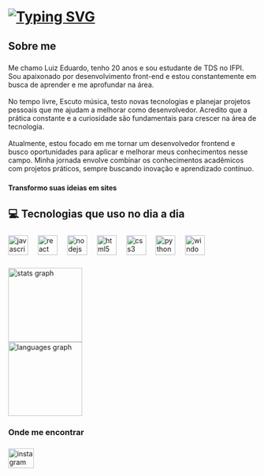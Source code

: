 # [![Typing SVG](https://readme-typing-svg.demolab.com?font=Fira+Code&pause=1000&color=40cfff&random=false&width=435&lines=Ol%C3%A1!+Eu+sou+Luiz+Eduardo)](https://git.io/typing-svg)

###

<h2 align="left">Sobre me</h2>

###

<p align="left">Me chamo Luiz Eduardo, tenho 20 anos e sou estudante de TDS no IFPI. Sou apaixonado por desenvolvimento front-end e estou constantemente em busca de aprender e me aprofundar na área.<br><br>No tempo livre, Escuto música, testo novas tecnologias e planejar projetos pessoais que me ajudam a melhorar como desenvolvedor. Acredito que a prática constante e a curiosidade são fundamentais para crescer na área de tecnologia.<br><br>Atualmente, estou focado em me tornar um desenvolvedor frontend e busco oportunidades para aplicar e melhorar meus conhecimentos nesse campo. Minha jornada envolve combinar os conhecimentos acadêmicos com projetos práticos, sempre buscando inovação e aprendizado contínuo.</p>

###

<h4 align="left">Transformo suas ideias em sites</h4>

###

<h2 align="left">💻 Tecnologias que uso no dia a dia</h2>

###

<div align="left">
  <img src="https://cdn.simpleicons.org/javascript/F7DF1E" height="40" alt="javascript logo"  />
  <img width="12" />
  <img src="https://cdn.simpleicons.org/react/61DAFB" height="40" alt="react logo"  />
  <img width="12" />
  <img src="https://cdn.jsdelivr.net/gh/devicons/devicon/icons/nodejs/nodejs-original.svg" height="40" alt="nodejs logo"  />
  <img width="12" />
  <img src="https://cdn.jsdelivr.net/gh/devicons/devicon/icons/html5/html5-original.svg" height="40" alt="html5 logo"  />
  <img width="12" />
  <img src="https://cdn.simpleicons.org/css3/1572B6" height="40" alt="css3 logo"  />
  <img width="12" />
  <img src="https://cdn.jsdelivr.net/gh/devicons/devicon/icons/python/python-original.svg" height="40" alt="python logo"  />
  <img width="12" />
  <img src="https://cdn.jsdelivr.net/gh/devicons/devicon/icons/windows8/windows8-original.svg" height="40" alt="windows8 logo"  />
</div>

###

<div align="left">
  <img src="https://github-readme-stats.vercel.app/api?username=LuizEduardo20&hide_title=false&hide_rank=false&show_icons=true&include_all_commits=true&count_private=true&disable_animations=false&theme=algolia&locale=en&hide_border=true&order=1" height="150" alt="stats graph"  /></br>
  <img src="https://github-readme-stats.vercel.app/api/top-langs?username=LuizEduardo20&locale=en&hide_title=false&layout=compact&card_width=320&langs_count=10&theme=algolia&hide_border=true&order=2" height="150" alt="languages graph"  />
</div>

###

<h3 align="left">Onde me encontrar</h3>

###

<div align="left">
  <a href="https://www.instagram.com/luiz_eduardo19_/" target="_blank">
    <img src="https://raw.githubusercontent.com/maurodesouza/profile-readme-generator/master/src/assets/icons/social/instagram/default.svg" width="52" height="40" alt="instagram logo"  />
  </a>
</div>

###
